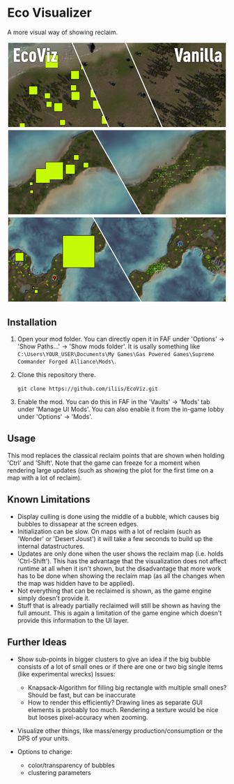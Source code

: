 Eco Visualizer
==============

A more visual way of showing reclaim.

![reclaim is shown as separate points when fully zoomed in](screenshots/comparison0.png)
![close points are merged into less, bigger points when zooming out](screenshots/comparison1.png)
![the area of the bubble is proportional to the amount of mass it represents](screenshots/comparison2.png)

Installation
------------

1. Open your mod folder. You can directly open it in FAF under 'Options' -> 'Show Paths...' -> 'Show mods folder'. It is usally something like `C:\Users\YOUR_USER\Documents\My Games\Gas Powered Games\Supreme Commander Forged Alliance\Mods\`.

2. Clone this repository there.

    `git clone https://github.com/iliis/EcoViz.git`

3. Enable the mod. You can do this in FAF in the 'Vaults' -> 'Mods' tab under 'Manage UI Mods'. You can also enable it from the in-game lobby under 'Options' -> 'Mods'.

Usage
-----

This mod replaces the classical reclaim points that are shown when holding 'Ctrl' and 'Shift'.
Note that the game can freeze for a moment when rendering large updates (such as showing the plot for the first time on a map with a lot of reclaim).


Known Limitations
-----------------

* Display culling is done using the middle of a bubble, which causes big bubbles to dissapear at the screen edges.
* Initialization can be slow. On maps with a lot of reclaim (such as 'Wonder' or 'Desert Joust') it will take a few seconds to build up the internal datastructures.
* Updates are only done when the user shows the reclaim map (i.e. holds 'Ctrl-Shift'). This has the advantage that the visualization does not affect runtime at all when it isn't shown, but the disadvantage that more work has to be done when showing the reclaim map (as all the changes when the map was hidden have to be applied).
* Not everything that can be reclaimed is shown, as the game engine simply doesn't provide it.
* Stuff that is already partially reclaimed will still be shown as having the full amount. This is again a limitation of the game engine which doesn't provide this information to the UI layer.

Further Ideas
-------------

* Show sub-points in bigger clusters to give an idea if the big bubble consists of a lot of small ones or if there are one or two big single items (like experimental wrecks)
  Issues:
    * Knapsack-Algorithm for filling big rectangle with multiple small ones? Should be fast, but can be inaccurate
    * How to render this efficiently? Drawing lines as separate GUI elements is probably too much. Rendering a texture would be nice but looses pixel-accuracy when zooming.
    
* Visualize other things, like mass/energy production/consumption or the DPS of your units.

* Options to change:
  * color/transparency of bubbles
  * clustering parameters
